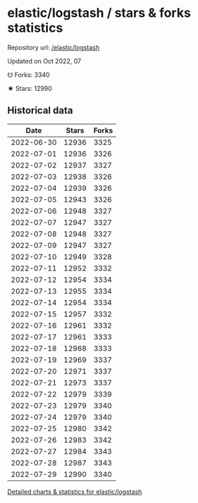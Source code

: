 # elastic/logstash / stars & forks statistics

Repository url: [/elastic/logstash](https://github.com/elastic/logstash)

Updated on Oct 2022, 07

☋ Forks: 3340

★ Stars: 12990

## Historical data
| Date | Stars | Forks |
|------|-------|-------|
| 2022-06-30 | 12936 | 3325 | 
| 2022-07-01 | 12936 | 3326 | 
| 2022-07-02 | 12937 | 3327 | 
| 2022-07-03 | 12938 | 3326 | 
| 2022-07-04 | 12939 | 3326 | 
| 2022-07-05 | 12943 | 3326 | 
| 2022-07-06 | 12948 | 3327 | 
| 2022-07-07 | 12947 | 3327 | 
| 2022-07-08 | 12948 | 3327 | 
| 2022-07-09 | 12947 | 3327 | 
| 2022-07-10 | 12949 | 3328 | 
| 2022-07-11 | 12952 | 3332 | 
| 2022-07-12 | 12954 | 3334 | 
| 2022-07-13 | 12955 | 3334 | 
| 2022-07-14 | 12954 | 3334 | 
| 2022-07-15 | 12957 | 3332 | 
| 2022-07-16 | 12961 | 3332 | 
| 2022-07-17 | 12961 | 3333 | 
| 2022-07-18 | 12968 | 3333 | 
| 2022-07-19 | 12969 | 3337 | 
| 2022-07-20 | 12971 | 3337 | 
| 2022-07-21 | 12973 | 3337 | 
| 2022-07-22 | 12979 | 3339 | 
| 2022-07-23 | 12979 | 3340 | 
| 2022-07-24 | 12979 | 3340 | 
| 2022-07-25 | 12980 | 3342 | 
| 2022-07-26 | 12983 | 3342 | 
| 2022-07-27 | 12984 | 3343 | 
| 2022-07-28 | 12987 | 3343 | 
| 2022-07-29 | 12990 | 3340 | 


[Detailed charts & statistics for elastic/logstash](https://reviewgithub.com/rep/elastic/logstash)
